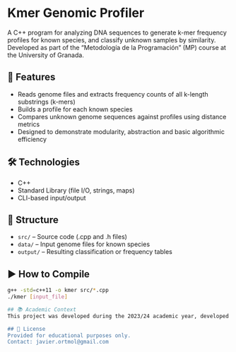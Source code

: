 # Kmer Genomic Profiler

A C++ program for analyzing DNA sequences to generate k-mer frequency profiles for known species, and classify unknown samples by similarity. Developed as part of the “Metodología de la Programación” (MP) course at the University of Granada.

## 🧬 Features

- Reads genome files and extracts frequency counts of all k-length substrings (k-mers)
- Builds a profile for each known species
- Compares unknown genome sequences against profiles using distance metrics
- Designed to demonstrate modularity, abstraction and basic algorithmic efficiency

## 🛠️ Technologies

- C++
- Standard Library (file I/O, strings, maps)
- CLI-based input/output

## 📂 Structure

- `src/` – Source code (.cpp and .h files)
- `data/` – Input genome files for known species
- `output/` – Resulting classification or frequency tables

## ▶️ How to Compile

```bash
g++ -std=c++11 -o kmer src/*.cpp
./kmer [input_file]

## 📚 Academic Context
This project was developed during the 2023/24 academic year, developed as part of the “Metodología de la Programación” (MP) course of the Bachelor's Degree in Computer Engineering and Mathematics (UGR).

## 📜 License
Provided for educational purposes only.
Contact: javier.ortmol@gmail.com
